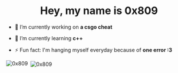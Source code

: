 <h1 align="center">Hey, my name is 0x809</h1>

- 🔭 I’m currently working on **a csgo cheat**

- 🌱 I’m currently learning **c++**

- ⚡ Fun fact: I'm hanging myself everyday because of **one error :3**


<p><img align="left" src="https://github-readme-stats.vercel.app/api/top-langs?username=0x809&show_icons=true&locale=en&layout=compact" alt="0x809" /></p>

<p>&nbsp;<img align="center" src="https://github-readme-stats.vercel.app/api?username=0x809&show_icons=true&locale=en" alt="0x809" /></p>
